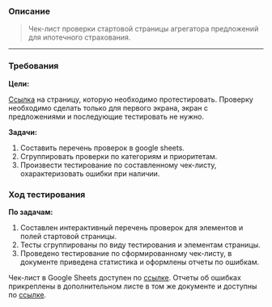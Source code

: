 ### Описание
> Чек-лист проверки стартовой страницы агрегатора предложений для ипотечного страхования. 
---
### Требования 
**Цели:**

[Ссылка](https://widgets.insdev.ru/contract/mortgage/?appId=cd458d6b-08ae-5324-a477-a3cdb5023d51&secret=1844a563-9b8f-5346-a61e-89282ba4eb0a) на страницу, которую необходимо протестировать. Проверку необходимо сделать только для первого экрана, экран с предложениями и последующие тестировать не нужно.

**Задачи:**
1. Составить перечень проверок в google sheets.
2. Сгруппировать проверки по категориям и приоритетам.
3. Произвести тестирование по составленному чек-листу, охарактеризовать ошибки при наличии.

### Ход тестирования

**По задачам:**
1. Составлен интерактивный перечень проверок для элементов и полей стартовой страницы.
2. Тесты сгруппированы по виду тестирования и элементам страницы.
3. Проведено тестирование по сформированному чек-листу, в документе приведена статистика и оформлены отчеты по ошибкам.

Чек-лист в Google Sheets доступен по [ссылке](https://docs.google.com/spreadsheets/d/1JQixQUm1qyiar2NWv3LsrDlw4y7xZObhPEbigXUqNL4/edit#gid=0). Отчеты об ошибках прикреплены в дополнительном листе в том же документе и доступны по [ссылке](https://docs.google.com/spreadsheets/d/1JQixQUm1qyiar2NWv3LsrDlw4y7xZObhPEbigXUqNL4/edit#gid=1442120570).

